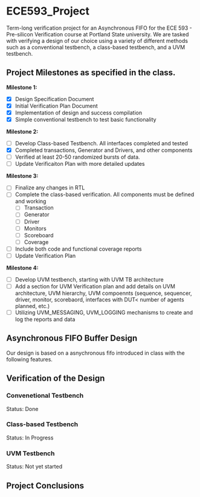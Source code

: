 # ECE593_Project
Term-long verification project for an Asynchronous FIFO for the ECE 593 - Pre-silicon Verification course at Portland State university. 
We are tasked with verifying a design of our choice using a variety of different methods such as a conventional testbench, a class-based testbench, and a UVM testbench. 

## Project Milestones as specified in the class.
**Milestone 1:**
- [x] Design Specification Document
- [x] Initial Verification Plan Document
- [x] Implementation of design and success compilation
- [x] Simple conventional testbench to test basic functionality

**Milestone 2:**
- [ ] Develop Class-based Testbench. All interfaces completed and tested
- [x] Completed transactions, Generator and Drivers, and other components
- [ ] Verified at least 20-50 randomized bursts of data.
- [ ] Update Verificaiton Plan with more detailed updates

**Milestone 3:**
- [ ] Finalize any changes in RTL
- [ ] Complete the class-based verification. All components must be defined and working
	- [ ] Transaction
	- [ ] Generator
	- [ ] Driver
	- [ ] Monitors
	- [ ] Scoreboard
	- [ ] Coverage
- [ ] Include both code and functional coverage reports
- [ ] Update Verification Plan

**Milestone 4:**
- [ ] Develop UVM testbench, starting with UVM TB architecture
- [ ] Add a section for UVM Verification plan and add details on UVM architecture, UVM hierarchy, UVM compoennts (sequence, sequencer, driver, monitor, scorebaord, interfaces with DUT< number of agents planned, etc.)
- [ ] Utilizing UVM_MESSAGING, UVM_LOGGING mechanisms to create and log the reports and data

## Asynchronous FIFO Buffer Design
Our design is based on a asnychronous fifo introduced in class with the following features. 


## Verification of the Design
### Convenetional Testbench
Status: Done

### Class-based Testbench
Status: In Progress

### UVM Testbench
Status: Not yet started


## Project Conclusions